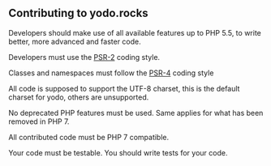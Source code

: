 Contributing to yodo.rocks
--------

Developers should make use of all available features up to PHP 5.5, to write better, more advanced and faster code.

Developers must use the [PSR-2](http://www.php-fig.org/psr/psr-2/) coding style.

Classes and namespaces must follow the [PSR-4](http://www.php-fig.org/psr/psr-4/) coding style

All code is supposed to support the UTF-8 charset, this is the default charset for yodo, others are unsupported.

No deprecated PHP features must be used. Same applies for what has been removed in PHP 7.

All contributed code must be PHP 7 compatible.

Your code must be testable. You should write tests for your code.



